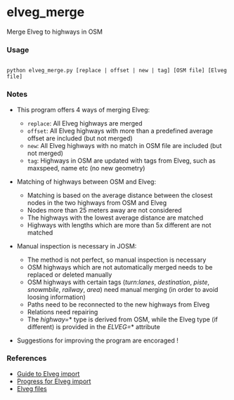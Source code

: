 # elveg_merge
Merge Elveg to highways in OSM

### Usage

<code>
python elveg_merge.py [replace | offset | new | tag] [OSM file] [Elveg file]
</code>

### Notes

* This program offers 4 ways of merging Elveg:
  * <code>replace</code>: All Elveg highways are merged
  * <code>offset</code>: All Elveg highways with more than a predefined average offset are included (but not merged)
  * <code>new</code>: All Elveg highways with no match in OSM file are included (but not merged)
  * <code>tag</code>: Highways in OSM are updated with tags from Elveg, such as maxspeed, name etc (no new geometry)

* Matching of highways between OSM and Elveg:
  * Matching is based on the average distance between the closest nodes in the two highways from OSM and Elveg
  * Nodes more than 25 meters away are not considered
  * The highways with the lowest average distance are matched
  * Highways with lengths which are more than 5x different are not matched
  
* Manual inspection is necessary in JOSM:
  * The method is not perfect, so manual inspection is necessary
  * OSM highways which are not automatically merged needs to be replaced or deleted manually
  * OSM highways with certain tags (*turn:lanes*, *destination*, *piste*, *snowmbile*, *railway*, *area*) need manual merging (in order to avoid loosing information)
  * Paths need to be reconnected to the new highways from Elveg
  * Relations need repairing
  * The *highway=** type is derived from OSM, while the Elveg type (if different) is provided in the *ELVEG=** attribute
  
* Suggestions for improving the program are encoraged !

### References

* [Guide to Elveg import](https://wiki.openstreetmap.org/wiki/No:Veileder_Elveg-import)
* [Progress for Elveg import](https://wiki.openstreetmap.org/wiki/Import/Catalogue/Road_import_(Norway)/Progress)
* [Elveg files](https://drive.google.com/drive/folders/0BwxPkSBawddGN0hUeUZtLUctUW8)
